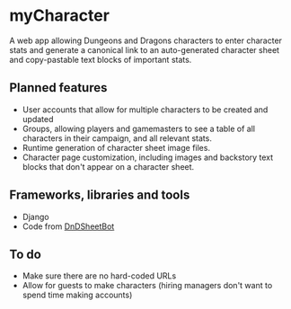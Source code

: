 # myCharacter
A web app allowing Dungeons and Dragons characters to enter character stats and generate a canonical link to an auto-generated character sheet and copy-pastable text blocks of important stats.
## Planned features
* User accounts that allow for multiple characters to be created and updated
* Groups, allowing players and gamemasters to see a table of all characters in their campaign, and all relevant stats.
* Runtime generation of character sheet image files.
* Character page customization, including images and backstory text blocks that don't appear on a character sheet.
## Frameworks, libraries and tools
* Django
* Code from [DnDSheetBot](https://github.com/TyTyDavis/CharacterSheetBot)

## To do
* Make sure there are no hard-coded URLs
* Allow for guests to make characters (hiring managers don't want to spend time making accounts)
